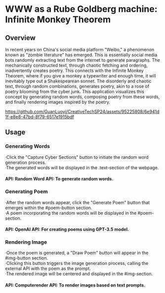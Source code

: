 # WWW as a Rube Goldberg machine: Infinite Monkey Theorem
## Overview
In recent years on China's social media platform "Weibo," a phenomenon known as "zombie literature" has emerged. This is essentially social media bots randomly extracting text from the internet to generate paragraphs. The mechanically constructed text, through chaotic fetching and ordering, inadvertently creates poetry. This connects with the Infinite Monkey Theorem, where if you give a monkey a typewriter and enough time, it will inevitably type out a Shakespearean sonnet. The disorderly and chaotic text, through random combinations, generates poetry, akin to a rose of poetry blooming from the cyber junk. This application visualizes this concept by generating random words, composing poetry from these words, and finally rendering images inspired by the poetry.


https://github.com/GuanLuoyi/CreativeTechSP24/assets/95225808/6e941d1f-e8e8-47bd-8f79-6517e1915bdf

## Usage
### Generating Words
·Click the "Capture Cyber Sections" button to initiate the random word generation process.  
·The generated words will be displayed in the .text-section of the webpage.
#### API: Random Word API: To generate random words.
### Generating Poem
·After the random words appear, click the "Generate Poem" button that emerges within the #poem-button section.  
·A poem incorporating the random words will be displayed in the #poem-section.
#### API: OpenAI API: For creating poems using GPT-3.5 model.
### Rendering Image
·Once the poem is generated, a "Draw Poem" button will appear in the #img-button section.  
·Clicking this button triggers the image generation process, calling the external API with the poem as the prompt.  
·The rendered image will be centered and displayed in the #img-section.
#### API: Computerender API: To render images based on text prompts.
